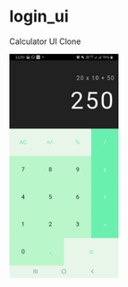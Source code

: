 # login_ui

Calculator UI Clone

<img src=https://github.com/hsinha610/calculator_ui/blob/master/Screenshot_20210310-115056.jpg height="400"/>
